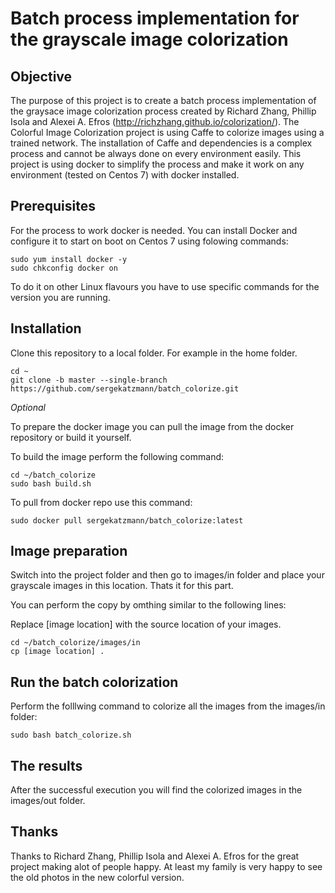 # Batch process implementation for the grayscale image colorization

Objective
------------
The purpose of this project is to create a batch process implementation of the graysace image colorization process created by Richard Zhang, Phillip Isola and Alexei A. Efros (http://richzhang.github.io/colorization/).
The Colorful Image Colorization project is using Caffe to colorize images using a trained network. The installation of Caffe and dependencies is a complex process and cannot be always done on every environment easily.
This project is using docker to simplify the process and make it work on any environment (tested on Centos 7) with docker installed.

Prerequisites
------------
For the process to work docker is needed.
You can install Docker and configure it to start on boot on Centos 7 using folowing commands:

```
sudo yum install docker -y
sudo chkconfig docker on
```

To do it on other Linux flavours you have to use specific commands for the version you are running.


Installation
------------

Clone this repository to a local folder. For example in the home folder.

```
cd ~
git clone -b master --single-branch https://github.com/sergekatzmann/batch_colorize.git
```

_Optional_

To prepare the docker image you can pull the image from the docker repository or build it yourself.

To build the image perform the following command:

```
cd ~/batch_colorize
sudo bash build.sh
```

To pull from docker repo use this command:

```
sudo docker pull sergekatzmann/batch_colorize:latest
```

Image preparation
------------

Switch into the project folder and then go to images/in folder and place your grayscale images in this location.
Thats it for this part.

You can perform the copy by omthing similar to the following lines:

Replace [image location] with the source location of your images.
```
cd ~/batch_colorize/images/in
cp [image location] .
```

Run the batch colorization
------------
Perform the folllwing command to colorize all the images from the images/in folder:


```
sudo bash batch_colorize.sh

```

The results
------------
After the successful execution you will find the colorized images in the images/out folder.


Thanks
------------
Thanks to Richard Zhang, Phillip Isola and Alexei A. Efros for the great project making alot of people happy. At least my family is very happy to see the old photos in the new colorful version.







